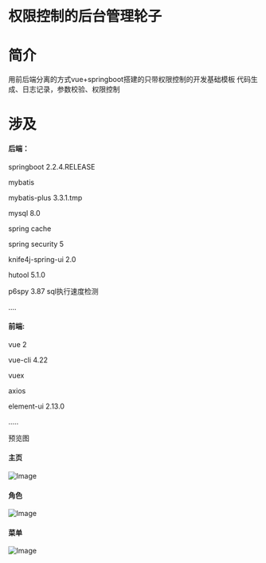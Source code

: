 # 权限控制的后台管理轮子

# 简介
  用前后端分离的方式vue+springboot搭建的只带权限控制的开发基础模板
  代码生成、日志记录，参数校验、权限控制

# 涉及

#### 后端：

  springboot 2.2.4.RELEASE

  mybatis 

  mybatis-plus 3.3.1.tmp

  mysql 8.0

  spring cache

  spring security 5

  knife4j-spring-ui 2.0

  hutool 5.1.0

  p6spy 3.87  sql执行速度检测

  ....

#### 前端:

  vue 2

  vue-cli 4.22

  vuex

  axios

  element-ui 2.13.0

  .....   

预览图

#### 主页
![Image](http://uncle-dev.unclezs.com/index.png)
#### 角色
![Image](http://uncle-dev.unclezs.com/role.png)
#### 菜单
![Image](http://uncle-dev.unclezs.com/menu.png)
